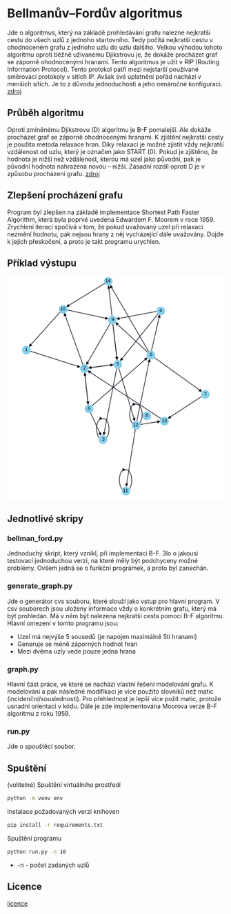 # Bellmanův–Fordův algoritmus

Jde o algoritmus, který na základě prohledávání grafu nalezne nejkratší cestu do všech uzlů z jednoho startovního. Tedy počítá nejkratší cestu v ohodnoceném grafu z jednoho uzlu do uzlu dalšího. Velkou výhodou tohoto algoritmu oproti běžně užívanému Djikstrovu je, že dokáže procházet graf se záporně ohodnocenými hranami. Tento algoritmus je užit v RIP (Routing Information Protocol). Tento protokol patří mezi nejstarší používané směrovací protokoly v sítích IP. Avšak své uplatnění pořád nachází v menších sítích. Je to z důvodu jednoduchosti a jeho nenáročné konfiguraci. [zdroj](https://en.wikipedia.org/wiki/Bellman%E2%80%93Ford_algorithm)

## Průběh algoritmu

Oproti zmíněnému Djikstrovu (D) algoritmu je B-F pomalejší. Ale dokáže procházet graf se záporně ohodnocenými hranami. K zjištění nejkratší cesty je použita metoda relaxace hran. Díky relaxaci je možné zjistit vždy nejkratší vzdálenost od uzlu, který je označen jako START (0).  Pokud je zjištěno, že hodnota je nižší než vzdálenost, kterou má uzel jako původní, pak je původní hodnota nahrazena novou – nižší. Zásadní rozdíl oproti D je v způsobu procházení grafu. [zdroj](https://en.wikipedia.org/wiki/Bellman%E2%80%93Ford_algorithm)

## Zlepšení procházení grafu

Program byl zlepšen na základě implementace Shortest Path Faster Algorithm, která byla poprvé uvedena Edwardem F. Moorem v roce 1959. Zrychlení iterací spočívá v tom, že pokud uvažovaný uzel při relaxaci nezmění hodnotu, pak nejsou hrany z něj vycházející dále uvažovány. Dojde k jejich přeskočení, a proto je takt programu urychlen.

## Příklad výstupu

![My Graph](nodes_ids.png)

## Jednotlivé skripy

### bellman_ford.py

Jednoduchý skript, který vznikl, při implementaci B-F. 3lo o jakousi testovací jednoduchou verzi, na které měly být podchyceny možné problémy. Ovšem jedná se o funkční prográmek, a proto byl zanechán.

### generate_graph.py

Jde o generátor cvs souboru, které slouží jako vstup pro hlavní program. V csv souborech jsou uloženy informace vždy o konkrétním grafu, který má být prohledán. Má v něm být nalezena nejkratší cesta pomocí B-F algoritmu. Hlavní omezení v tomto programu jsou:

* Uzel má nejvýše 5 sousedů (je napojen maximálně 5ti hranami)
* Generuje se méně záporných hodnot hran
* Mezi dvěma uzly vede pouze jedna hrana

### graph.py

Hlavní část práce, ve které se nachází vlastní řešení modelování grafu. K modelování a pak následné modifikaci je více použito slovníků než matic (incidenční/souslednosti). Pro přehlednost je lepší více požít matic, protože usnadní orientaci v kódu. Dále je zde implementována Moorova verze B-F algoritmu z roku 1959.

### run.py

Jde o spouštěcí soubor.

## Spuštění

(volitelné) Spuštění virtuálního prostředí
```bash
python -m venv env
```

Instalace požadovaných verzí knihoven
```bash
pip install -r requirements.txt
```

Spuštění programu
```bash
python run.py -n 10
```

* -n - počet zadaných uzlů

## Licence

[licence](LICENSE)